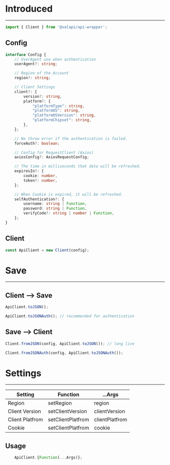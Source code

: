 # Introduced

-----------

```typescript
import { Client } from '@valapi/api-wrapper';
```

## Config

```typescript
interface Config {
    // UserAgent use when authentication
    userAgent?: string;

    // Region of the Account
    region?: string;

    // Client Settings
    client?: {
        version?: string,
        platform?: {
            "platformType": string,
            "platformOS": string,
            "platformOSVersion": string,
            "platformChipset": string,
        },
    };

    // No throw error if the authentication is failed.
    forceAuth?: boolean;

    // Config for RequestClient (Axios)
    axiosConfig?: AxiosRequestConfig;

    // The time in milliseconds that data will be refreshed.
    expiresIn?: {
        cookie: number,
        token?: number,
    };

    // When Cookie is expired, it will be refreshed.
    selfAuthentication?: {
        username: string | Function,
        password: string | Function,
        verifyCode?: string | number | Function,
    };
}
```

## Client

```typescript
const ApiClient = new Client(config);
```

# Save

-----------

## Client --> Save

```typescript
ApiClient.toJSON();
```

```typescript
ApiClient.toJSONAuth(); // recommended for authentication
```

## Save --> Client

```typescript
Client.fromJSON(config, ApiClient.toJSON()); // long live
```

```typescript
Client.fromJSONAuth(config, ApiClient.toJSONAuth());
```

# Settings

-----------

| Setting         | Function          | ...Args        |
| --------------- | ----------------- | -------------- |
| Region          | setRegion         | region         |
| Client Version  | setClientVersion  | clientVersion  |
| Client Platfrom | setClientPlatfrom | clientPlatfrom |
| Cookie          | setClientPlatfrom | cookie         |

## Usage

```javascript
    ApiClient.{Function(...Args)};
```